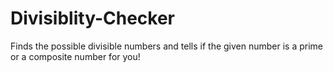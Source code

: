 # Divisiblity-Checker
Finds the possible divisible numbers and tells if the given number is a prime or a composite number for you!
